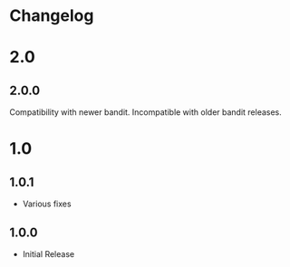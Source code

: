 # Changelog

# 2.0

## 2.0.0

Compatibility with newer bandit. Incompatible with older bandit releases.

# 1.0

## 1.0.1

* Various fixes

## 1.0.0

* Initial Release
